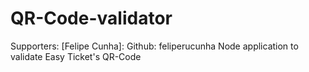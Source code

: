 # QR-Code-validator
Supporters:
[Felipe Cunha]: Github: feliperucunha
Node application to validate Easy Ticket's QR-Code

